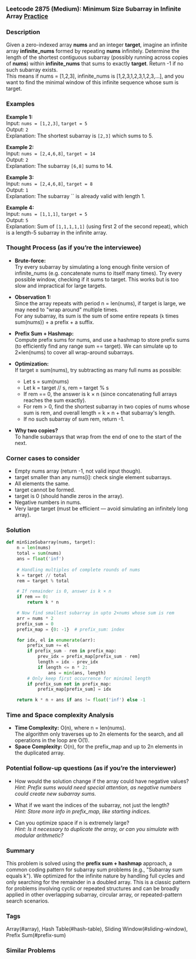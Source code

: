 ### Leetcode 2875 (Medium): Minimum Size Subarray in Infinite Array [Practice](https://leetcode.com/problems/minimum-size-subarray-in-infinite-array)

### Description  
Given a zero-indexed array **nums** and an integer **target**, imagine an infinite array **infinite_nums** formed by repeating **nums** infinitely. Determine the length of the shortest contiguous subarray (possibly running across copies of **nums**) within **infinite_nums** that sums to exactly **target**. Return -1 if no such subarray exists.  
This means if nums = [1,2,3], infinite_nums is [1,2,3,1,2,3,1,2,3,...], and you want to find the minimal window of this infinite sequence whose sum is target.

### Examples  

**Example 1:**  
Input: `nums = [1,2,3]`, `target = 5`  
Output: `2`  
Explanation: The shortest subarray is `[2,3]` which sums to 5.

**Example 2:**  
Input: `nums = [2,4,6,8]`, `target = 14`  
Output: `2`  
Explanation: The subarray `[6,8]` sums to 14.

**Example 3:**  
Input: `nums = [2,4,6,8]`, `target = 8`  
Output: `1`  
Explanation: The subarray `` is already valid with length 1.

**Example 4:**  
Input: `nums = [1,1,1]`, `target = 5`  
Output: `5`  
Explanation: Sum of `[1,1,1,1,1]` (using first 2 of the second repeat), which is a length-5 subarray in the infinite array.

### Thought Process (as if you’re the interviewee)  

- **Brute-force:**  
  Try every subarray by simulating a long enough finite version of infinite_nums (e.g. concatenate nums to itself many times). Try every possible window, checking if it sums to target. This works but is too slow and impractical for large targets.

- **Observation 1:**  
  Since the array repeats with period n = len(nums), if target is large, we may need to "wrap around" multiple times.  
  For any subarray, its sum is the sum of some entire repeats (`k` times sum(nums)) + a prefix + a suffix.

- **Prefix Sum + Hashmap:**  
  Compute prefix sums for nums, and use a hashmap to store prefix sums (to efficiently find any range sum == target). We can simulate up to 2×len(nums) to cover all wrap-around subarrays.

- **Optimization:**  
  If target ≥ sum(nums), try subtracting as many full nums as possible:  
    - Let s = sum(nums)  
    - Let k = target // s, rem = target % s  
    - If rem == 0, the answer is k × n (since concatenating full arrays reaches the sum exactly).  
    - For rem > 0, find the shortest subarray in two copies of nums whose sum is rem, and overall length = k × n + that subarray's length.  
    - If no such subarray of sum rem, return -1.

- **Why two copies?**  
  To handle subarrays that wrap from the end of one to the start of the next.

### Corner cases to consider  
- Empty nums array (return -1, not valid input though).
- target smaller than any nums[i]: check single element subarrays.
- All elements the same.
- target cannot be formed.
- target is 0 (should handle zeros in the array).
- Negative numbers in nums.
- Very large target (must be efficient — avoid simulating an infinitely long array).

### Solution

```python
def minSizeSubarray(nums, target):
    n = len(nums)
    total = sum(nums)
    ans = float('inf')
    
    # Handling multiples of complete rounds of nums
    k = target // total
    rem = target % total

    # If remainder is 0, answer is k × n
    if rem == 0:
        return k * n

    # Now find smallest subarray in upto 2×nums whose sum is rem
    arr = nums * 2
    prefix_sum = 0
    prefix_map = {0: -1}  # prefix_sum: index

    for idx, el in enumerate(arr):
        prefix_sum += el
        if prefix_sum - rem in prefix_map:
            prev_idx = prefix_map[prefix_sum - rem]
            length = idx - prev_idx
            if length <= n * 2:
                ans = min(ans, length)
        # Only keep first occurrence for minimal length
        if prefix_sum not in prefix_map:
            prefix_map[prefix_sum] = idx

    return k * n + ans if ans != float('inf') else -1
```

### Time and Space complexity Analysis  

- **Time Complexity:** O(n), where n = len(nums).  
  The algorithm only traverses up to 2n elements for the search, and all operations in the loop are O(1).
- **Space Complexity:** O(n), for the prefix_map and up to 2n elements in the duplicated array.

### Potential follow-up questions (as if you’re the interviewer)  

- How would the solution change if the array could have negative values?  
  *Hint: Prefix sums would need special attention, as negative numbers could create new subarray sums.*

- What if we want the indices of the subarray, not just the length?  
  *Hint: Store more info in prefix_map, like starting indices.*

- Can you optimize space if n is extremely large?  
  *Hint: Is it necessary to duplicate the array, or can you simulate with modular arithmetic?*

### Summary  
This problem is solved using the **prefix sum + hashmap** approach, a common coding pattern for subarray sum problems (e.g., "Subarray sum equals k"). We optimized for the infinite nature by handling full cycles and only searching for the remainder in a doubled array. This is a classic pattern for problems involving cyclic or repeated structures and can be broadly applied in other overlapping subarray, circular array, or repeated-pattern search scenarios.

### Tags
Array(#array), Hash Table(#hash-table), Sliding Window(#sliding-window), Prefix Sum(#prefix-sum)

### Similar Problems

